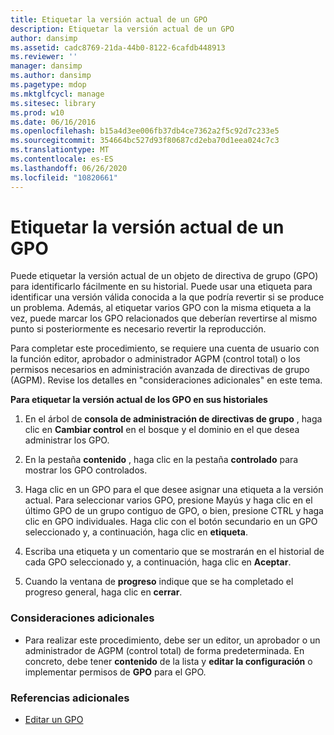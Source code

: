 ```yaml
---
title: Etiquetar la versión actual de un GPO
description: Etiquetar la versión actual de un GPO
author: dansimp
ms.assetid: cadc8769-21da-44b0-8122-6cafdb448913
ms.reviewer: ''
manager: dansimp
ms.author: dansimp
ms.pagetype: mdop
ms.mktglfcycl: manage
ms.sitesec: library
ms.prod: w10
ms.date: 06/16/2016
ms.openlocfilehash: b15a4d3ee006fb37db4ce7362a2f5c92d7c233e5
ms.sourcegitcommit: 354664bc527d93f80687cd2eba70d1eea024c7c3
ms.translationtype: MT
ms.contentlocale: es-ES
ms.lasthandoff: 06/26/2020
ms.locfileid: "10820661"
---
```

# Etiquetar la versión actual de un GPO


Puede etiquetar la versión actual de un objeto de directiva de grupo (GPO) para identificarlo fácilmente en su historial. Puede usar una etiqueta para identificar una versión válida conocida a la que podría revertir si se produce un problema. Además, al etiquetar varios GPO con la misma etiqueta a la vez, puede marcar los GPO relacionados que deberían revertirse al mismo punto si posteriormente es necesario revertir la reproducción.

Para completar este procedimiento, se requiere una cuenta de usuario con la función editor, aprobador o administrador AGPM (control total) o los permisos necesarios en administración avanzada de directivas de grupo (AGPM). Revise los detalles en "consideraciones adicionales" en este tema.

**Para etiquetar la versión actual de los GPO en sus historiales**

1.  En el árbol de **consola de administración de directivas de grupo** , haga clic en **Cambiar control** en el bosque y el dominio en el que desea administrar los GPO.

2.  En la pestaña **contenido** , haga clic en la pestaña **controlado** para mostrar los GPO controlados.

3.  Haga clic en un GPO para el que desee asignar una etiqueta a la versión actual. Para seleccionar varios GPO, presione Mayús y haga clic en el último GPO de un grupo contiguo de GPO, o bien, presione CTRL y haga clic en GPO individuales. Haga clic con el botón secundario en un GPO seleccionado y, a continuación, haga clic en **etiqueta**.

4.  Escriba una etiqueta y un comentario que se mostrarán en el historial de cada GPO seleccionado y, a continuación, haga clic en **Aceptar**.

5.  Cuando la ventana de **progreso** indique que se ha completado el progreso general, haga clic en **cerrar**.

### Consideraciones adicionales

-   Para realizar este procedimiento, debe ser un editor, un aprobador o un administrador de AGPM (control total) de forma predeterminada. En concreto, debe tener **contenido** de la lista y **editar la configuración** o implementar permisos de **GPO** para el GPO.

### Referencias adicionales

-   [Editar un GPO](editing-a-gpo-agpm40.md)

 

 





